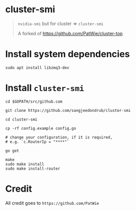 # cluster-smi

> `nvidia-smi` but for cluster => `cluster-smi`
>
> A forked of https://github.com/PatWie/cluster-top

# Install system dependencies

```
sudo apt install libzmq3-dev
```

# Install `cluster-smi`

```
cd $GOPATH/src/github.com

git clone https://github.com/sangjeedondrub/cluster-smi

cd cluster-smi

cp -rf config.example config.go

# change your configuration, if it is required,
# e.g. `c.RouterIp = "****"`

go get

make
sudo make install
sudo make install-router
```

# Credit

All credit goes to `https://github.com/PatWie`
